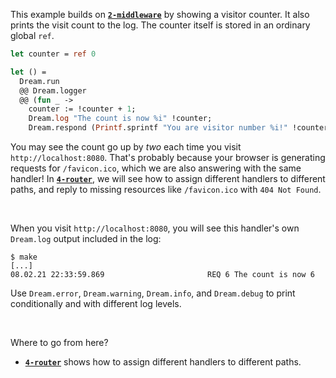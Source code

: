 This example builds on [**`2-middleware`**](../2-middleware) by showing a
visitor counter. It also prints the visit count to the log. The counter itself
is stored in an ordinary global `ref`.

<!-- TODO Link to database example. -->

```ocaml
let counter = ref 0

let () =
  Dream.run
  @@ Dream.logger
  @@ (fun _ ->
    counter := !counter + 1;
    Dream.log "The count is now %i" !counter;
    Dream.respond (Printf.sprintf "You are visitor number %i!" !counter))
```

You may see the count go up by *two* each time you visit
`http://localhost:8080`. That's probably because your browser is generating
requests for `/favicon.ico`, which we are also answering with the same handler!
In [**`4-router`**](../4-router), we will see how to assign different handlers
to different paths, and reply to missing resources like `/favicon.ico` with
`404 Not Found`.

<br>

When you visit `http://localhost:8080`, you will see this handler's own
`Dream.log` output included in the log:

```
$ make
[...]
08.02.21 22:33:59.869                       REQ 6 The count is now 6
```

Use `Dream.error`, `Dream.warning`, `Dream.info`, and `Dream.debug` to print
conditionally and with different log levels.

<!-- TODO API links -->
<!-- TODO Link to creating your own log source? Seems superfluous. -->

<br>

Where to go from here?

- [**`4-router`**](../4-router) shows how to assign different handlers to
  different paths.

<!-- TODO Go to SQL example. -->
